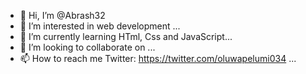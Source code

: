 - 👋 Hi, I’m @Abrash32
- 👀 I’m interested in web development ...
- 🌱 I’m currently learning HTml, Css and JavaScript...
- 💞️ I’m looking to collaborate on ...
- 📫 How to reach me Twitter: https://twitter.com/oluwapelumi034 ...

<!---
Abrash32/Abrash32 is a ✨ special ✨ repository because its `README.md` (this file) appears on your GitHub profile.
You can click the Preview link to take a look at your changes.
--->
